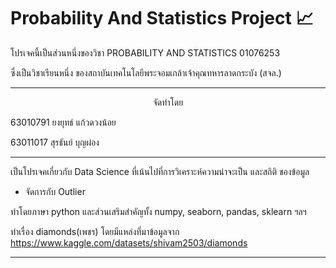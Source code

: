 # Probability And Statistics Project 📈

โปรเจคนี้เป็นส่วนหนึ่งของวิชา PROBABILITY AND STATISTICS 01076253

ซึ่งเป็นวิชาเรียนหนึ่ง ของสถาบันเทคโนโลยีพระจอมเกล้าเจ้าคุณทหารลาดกระบัง (สจล.)

------------------------------

<p align="center">
จัดทำโดย
</p>

63010791 ยงยุทธ์ แก้วดวงน้อย

63011017 สุรธันย์ บุญผ่อง

------------------------------

เป็นโปรเจคเกี่ยวกับ Data Science ที่เน้นไปที่การวิเคราะห์ความน่าจะเป็น และสถิติ ของข้อมูล

- จัดการกับ Outlier

ทำโดยภาษา python และส่วนเสริมสำคัญทั้ง numpy, seaborn, pandas, sklearn ฯลฯ

ทำเรื่อง diamonds(เพชร) โดยมีแหล่งที่มาข้อมูลจาก https://www.kaggle.com/datasets/shivam2503/diamonds



------------------------------
